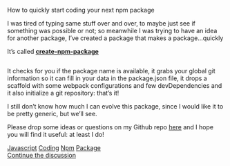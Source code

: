 <p>How to quickly start coding your next npm&#xA0;package</p><p>I was tired of typing same stuff over and over, to maybe just see if something was possible or not; so meanwhile I was trying to have an idea for another package, I&#x2019;ve created a package that makes a package&#x2026;quickly</p><p>It&#x2019;s called <a href="https://github.com/MatteoGabriele/create-npm-package"><strong>create-npm-package</strong></a></p><figure><img alt src="https://hackernoon.com/hn-images/1*7ol6GSroR7wwprR8ljJpBA.gif"></figure><p>It checks for you if the package name is available, it grabs your global git information so it can fill in your data in the package.json file, it drops a scaffold with some webpack configurations and few devDependencies and it also initialize a git repository: that&#x2019;s&#xA0;it!</p><p>I still don&#x2019;t know how much I can evolve this package, since I would like it to be pretty generic, but we&#x2019;ll&#xA0;see.</p><p>Please drop some ideas or questions on my Github repo <a href="https://github.com/MatteoGabriele/create-npm-package/issues">here</a> and I hope you will find it useful: at least I&#xA0;do!</p>                <div class="archive-tags">                                        <a class="tag" href="https://hackernoon.com/tagged/javascript">Javascript</a>                                        <a class="tag" href="https://hackernoon.com/tagged/coding">Coding</a>                                        <a class="tag" href="https://hackernoon.com/tagged/npm">Npm</a>                                        <a class="tag" href="https://hackernoon.com/tagged/package">Package</a>                  </div>                <div class="twitter-discussion">          <a target="_blank" href="https://twitter.com/search?q=https%3A%2F%2Fhackernoon.com%2Fa-package-that-creates-a-package-979d3c448363">Continue the discussion <i class="fab fa-twitter"></i></a>        </div>